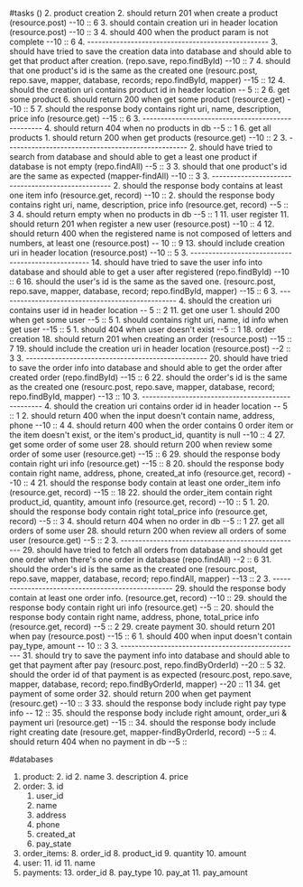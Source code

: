 #tasks ()
2. product creation
	2. should return 201 when create a product  (resource.post)  --10 :: 6
	3. should contain creation uri in header location (resource.post) --10 :: 3
	4. should 400 when the product param is not complete --10 :: 6
	4. --------------------------------------------------
	3. should have tried to save the creation data into database and should able to get that product after creation. (repo.save, repo.findById) --10 :: 7
	4. should that one product's id is the same as the created one (resourc.post, repo.save, mapper, database, records; repo.findById, mapper) --15 :: 12
	4. should the creation uri contains product id in header location -- 5 :: 2
6. get some product
	6. should return 200 when get some product (resource.get) --10 :: 5
	7. should the response body contains right uri, name, description, price info (resource.get) --15 :: 6
	3. --------------------------------------------------
	4. should return 404 when no products in db --5 :: 1
6. get all products
	1. should return 200 when get products (resource.get) --10 :: 2
	3. --------------------------------------------------
	2. should have tried to search from database and should able to get a least one product if database is not empty (repo.findAll) --5 :: 3
	3. should that one product's id are the same as expected (mapper-findAll) --10 :: 3
	3. --------------------------------------------------
	2. should the response body contains at least  one item info (resource.get, record) --10 ::
	2. should the response body contains right uri, name, description, price info (resource.get, record) --5 :: 3
	4. should return empty when no products in db --5 :: 1
11. user register
	11. should return 201 when register a new user (resource.post) --10 :: 4
	12. should return 400 when the registered name is not composed of letters and numbers, at least one (resource.post) -- 10 :: 9
	13. should include creation uri in header location (resource.post) --10 :: 5
	3. --------------------------------------------------
	14. should have tried to save the user info into database and should able to get a user after registered (repo.findById) --10 :: 6
	16. should the user's id is the same as the saved one. (resourc.post, repo.save, mapper, database, record; repo.findById, mapper) --15 :: 6
	3. -------------------------------------------------
	4. should the creation uri contains user id in header location -- 5 :: 2
11. get one user
    1. should 200 when get some user --5 :: 5
    1. should contains right uri, name, id info when get user --15 :: 5
    1. should 404 when user doesn't exist --5 :: 1
18. order creation
	18. should return 201 when creating an order (resource.post) --15 :: 7
	19. should include the creation uri in header location (resource.post) --2 :: 3
	3. --------------------------------------------------
	20. should have tried to save the order info into database and should able to get the order after created order (repo.findById) --15 :: 6
	22. should the order's id is the same as the created one (resourc.post, repo.save, mapper, database, record; repo.findById, mapper) --13 :: 10
	3. --------------------------------------------------
	4. should the creation uri contains order id in header location -- 5 :: 1
	2. should return 400 when the input doesn't contain name, address, phone --10 :: 4
	4. should return 400 when the order contains 0 order item or the item doesn't exist, or the item's product_id, quantity is null --10 :: 4
27. get some order of some user
	28. should return 200 when review some order of some user (resource.get) --15 :: 6
	29. should the response body contain right uri info (resource.get) --15 :: 8
 	20. should the response body contain right name, address, phone,  created\_at info (resource.get, record) --10 :: 4
 	21. should the response body contain at least one order_item info (resource.get, record) --15 :: 18
 	22. should the order\_item contain right product_id, quantity, amount info (resource.get, record) --10 :: 5
 	1. 20. should the response body contain right total\_price info (resource.get, record) --5 :: 3
	4. should return 404 when no order in db --5 :: 1
27. get all orders of some user
	28. should return 200 when review all orders of some user (resource.get) --5 :: 2
	3. --------------------------------------------------
	29. should have tried to fetch all orders from database and should get one order when there's one order in database (repo.findAll) --2 :: 6
	31. should the order's id is the same as the created one (resourc.post, repo.save, mapper, database, record; repo.findAll, mapper) --13 :: 2
	3. --------------------------------------------------
	29. should the response body contain at least one order info. (resource.get, record)  --10 ::
    29. should the response body contain right uri info (resource.get) --5 ::
    20. should the response body contain right name, address, phone, total\_price info (resource.get, record) --5 :: 2
29. create payment
	30. should return 201 when pay (resource.post) --15 :: 6
	1. should 400 when input doesn't contain pay_type, amount -- 10 :: 3
	3. --------------------------------------------------
	31. should try to save the payment info into database and should able to get that payment after pay (resourc.post, repo.findByOrderId) --20 :: 5
	32. should the order id of that payment is as expected (resourc.post, repo.save, mapper, database, record; repo.findByOrderId, mapper) --20 :: 11
34. get payment of some order
	32. should return 200 when get payment (resourc.get) --10 :: 3
	33. should the response body include right pay type info -- 12 ::
	35. should the response body include right amount, order_uri & payment uri (resource.get) --15 ::
	34. should the response body include right creating date (resoure.get, mapper-findByOrderId, record) --5 ::
	4. should return 404 when no payment in db --5 ::

#databases
1. product: 
	2. id
	2. name
	3. description
	4. price
2. order:
	3. 	id
	1. user_id
	3. name
	4. address
	5. phone
	7. created_at
	9. pay_state
7. order_items:
	8. order_id
	8. product_id
	9. quantity
	10. amount
10. user:
	11. id
	11. name
12. payments:
	13. order_id
	8. pay_type
	10. pay_at
	11. pay_amount


	



